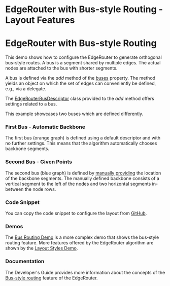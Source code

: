 <!--
 //////////////////////////////////////////////////////////////////////////////
 // @license
 // This file is part of yFiles for HTML 2.6.
 // Use is subject to license terms.
 //
 // Copyright (c) 2000-2023 by yWorks GmbH, Vor dem Kreuzberg 28,
 // 72070 Tuebingen, Germany. All rights reserved.
 //
 //////////////////////////////////////////////////////////////////////////////
-->
# EdgeRouter with Bus-style Routing - Layout Features

# EdgeRouter with Bus-style Routing

This demo shows how to configure the EdgeRouter to generate orthogonal bus-style routes. A bus is a segment shared by multiple edges. The actual nodes are attached to the bus with shorter segments.

A bus is defined via the _add_ method of the [buses](https://docs.yworks.com/yfileshtml/#/api/EdgeRouterData#buses) property. The method yields an object on which the set of edges can conveniently be defined, e.g., via a delegate.

The [EdgeRouterBusDescriptor](https://docs.yworks.com/yfileshtml/#/api/EdgeRouterBusDescriptor) class provided to the _add_ method offers settings related to a bus.

This example showcases two buses which are defined differently.

### First Bus - Automatic Backbone

The first bus (orange graph) is defined using a default descriptor and with no further settings. This means that the algorithm automatically chooses backbone segments.

### Second Bus - Given Points

The second bus (blue graph) is defined by [manually providing](https://docs.yworks.com/yfileshtml/#/api/EdgeRouterBusDescriptor#busPoints) the location of the backbone segments. The manually defined backbone consists of a vertical segment to the left of the nodes and two horizontal segments in-between the node rows.

### Code Snippet

You can copy the code snippet to configure the layout from [GitHub](https://github.com/yWorks/yfiles-for-html-demos/blob/master/demos/layout-features/edge-router-buses/EdgeRouterBuses.ts).

### Demos

The [Bus Routing Demo](../../layout/busrouting/index.html) is a more complex demo that shows the bus-style routing feature. More features offered by the EdgeRouter algorithm are shown by the [Layout Styles Demo](../../showcase/layoutstyles/index.html?layout=edge-router&sample=edge-router).

### Documentation

The Developer's Guide provides more information about the concepts of the [Bus-style routing](https://docs.yworks.com/yfileshtml/#/dguide/polyline_router_bus_routing) feature of the EdgeRouter.
